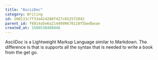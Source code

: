 ```yaml
---
title: "AsciiDoc"
category: Writing
id: 100131c7f33a414288f427c6525f2042
parent_id: f6914a5e6a2144999678118f5bedbeae
created_at: 1586538489446
---
```


AsciiDoc is a Lightweight Markup Language similar to Markdown. The difference is that is supports all the syntax that is needed to write a book from the get go.

    